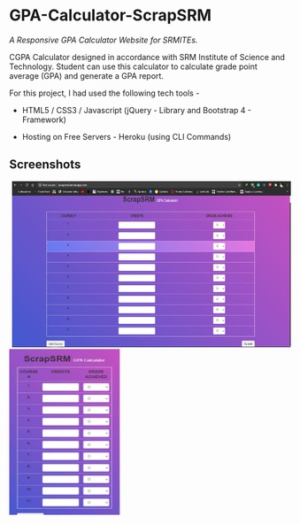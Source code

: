 # GPA-Calculator-ScrapSRM

_A Responsive GPA Calculator Website for SRMITEs._  

CGPA Calculator designed in accordance with SRM Institute of Science and Technology. Student can use this calculator to calculate grade point average (GPA) and generate a GPA report.

For this project, I had used the following tech tools - 

- HTML5 / CSS3 / Javascript (jQuery - Library and Bootstrap 4 - Framework)

- Hosting on Free Servers - Heroku (using CLI Commands)  


## Screenshots  

<img src="screenshots/desktop-view.JPG" height="300" width="700" hspace="5"><img src="screenshots/mobile-view.JPG" height="300" width="200">
